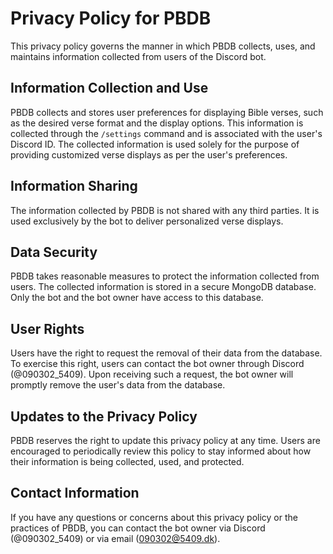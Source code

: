 # Privacy Policy for PBDB

This privacy policy governs the manner in which PBDB collects, uses, and
maintains information collected from users of the Discord bot.

## Information Collection and Use

PBDB collects and stores user preferences for displaying Bible verses, such as
the desired verse format and the display options. This information is collected
through the `/settings` command and is associated with the user's Discord ID.
The collected information is used solely for the purpose of providing customized
verse displays as per the user's preferences.

## Information Sharing

The information collected by PBDB is not shared with any third parties. It is
used exclusively by the bot to deliver personalized verse displays.

## Data Security

PBDB takes reasonable measures to protect the information collected from users.
The collected information is stored in a secure MongoDB database. Only the bot
and the bot owner have access to this database.

## User Rights

Users have the right to request the removal of their data from the database. To
exercise this right, users can contact the bot owner through Discord
(@090302_5409). Upon receiving such a request, the bot owner will promptly
remove the user's data from the database.

## Updates to the Privacy Policy

PBDB reserves the right to update this privacy policy at any time. Users are
encouraged to periodically review this policy to stay informed about how their
information is being collected, used, and protected.

## Contact Information

If you have any questions or concerns about this privacy policy or the practices
of PBDB, you can contact the bot owner via Discord (@090302_5409) or via email
(<090302@5409.dk>).
